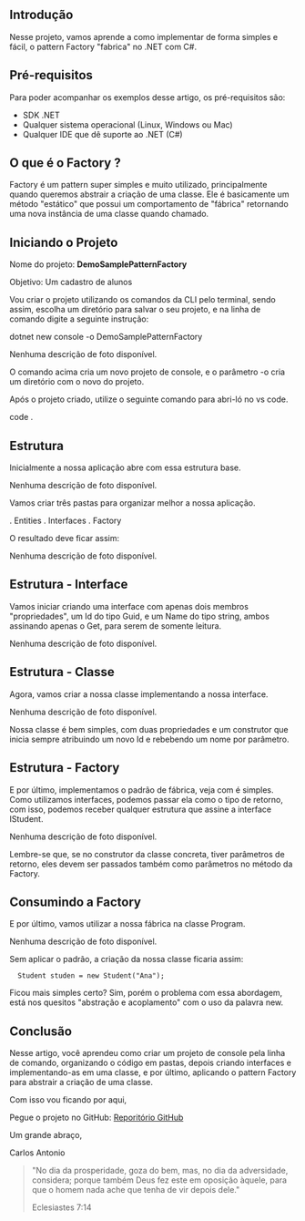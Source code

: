 ## Introdução

Nesse projeto, vamos aprende a como implementar de forma simples e fácil, o pattern Factory "fabrica" no .NET com C#.

## Pré-requisitos

Para poder acompanhar os exemplos desse artigo, os pré-requisitos são:

- SDK .NET
- Qualquer sistema operacional (Linux, Windows ou Mac)
- Qualquer IDE que dê suporte ao .NET (C#)


## O que é o Factory ?

Factory é um pattern super simples e muito utilizado, principalmente quando queremos abstrair a criação de uma classe. Ele é basicamente um método "estático" que possui um comportamento de "fábrica" retornando uma nova instância de uma classe quando chamado.


## Iniciando o Projeto

Nome do projeto: **DemoSamplePatternFactory**

Objetivo: Um cadastro de alunos


Vou criar o projeto utilizando os comandos da CLI pelo terminal, sendo assim, escolha um diretório para salvar o seu projeto, e na linha de comando digite a seguinte instrução:


dotnet new console -o DemoSamplePatternFactory


Nenhuma descrição de foto disponível.

O comando acima cria um novo projeto de console, e o parâmetro -o cria um diretório com o novo do projeto.

Após o projeto criado, utilize o seguinte comando para abri-ló no vs code.

code .

## Estrutura


Inicialmente a nossa aplicação abre com essa estrutura base.


Nenhuma descrição de foto disponível.

Vamos criar três pastas para organizar melhor a nossa aplicação.

. Entities
. Interfaces
. Factory


O resultado deve ficar assim:


Nenhuma descrição de foto disponível.



## Estrutura - Interface


Vamos iniciar criando uma interface com apenas dois membros "propriedades", um Id do tipo Guid, e um Name do tipo string, ambos assinando apenas o Get, para serem de somente leitura.

Nenhuma descrição de foto disponível.


## Estrutura - Classe


Agora, vamos criar a nossa classe implementando a nossa interface.


Nenhuma descrição de foto disponível.


Nossa classe é bem simples, com duas propriedades e um construtor que inicia sempre atribuindo um novo Id e rebebendo um nome por parâmetro.


## Estrutura - Factory


E por último, implementamos o padrão de fábrica, veja com é simples. Como utilizamos interfaces, podemos passar ela como o tipo de retorno, com isso, podemos receber qualquer estrutura que assine a interface IStudent.


Nenhuma descrição de foto disponível.


Lembre-se que, se no construtor da classe concreta, tiver parâmetros de retorno, eles devem ser passados também como parâmetros no método da Factory.


## Consumindo a Factory


E por último, vamos utilizar a nossa fábrica na classe Program.


Nenhuma descrição de foto disponível.


Sem aplicar o padrão, a criação da nossa classe ficaria assim:


      Student studen = new Student("Ana");


Ficou mais simples certo? Sim, porém o problema com essa abordagem, está nos quesitos "abstração e acoplamento" com o uso da palavra new.


## Conclusão


Nesse artigo, você aprendeu como criar um projeto de console pela linha de comando, organizando o código em pastas, depois criando interfaces e implementando-as em uma classe, e por último, aplicando o pattern Factory para abstrair a criação de uma classe.


Com isso vou ficando por aqui,


Pegue o projeto no GitHub: [Reporitório GitHub](https://github.com/CarlosEX/DemoSamplePatternFactory)

Um grande abraço,


Carlos Antonio



> "No dia da prosperidade, goza do bem, mas, no dia da adversidade, considera; porque também Deus fez este em oposição àquele, para que o homem nada ache que tenha de vir depois dele."
>
> Eclesiastes 7:14
